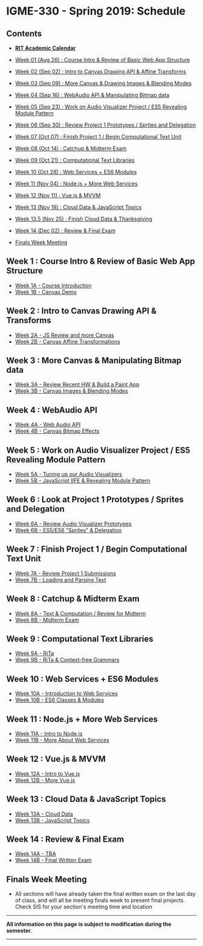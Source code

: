 
# IGME-330 - Spring 2019: Schedule

## Contents

- **[RIT Academic Calendar](https://www.rit.edu/calendar)**

- [Week 01 (Aug 26) : Course Intro & Review of Basic Web App Structure](#week1)
- [Week 02 (Sep 02) : Intro to Canvas Drawing API & Affine Transforms](#week2)
- [Week 03 (Sep 09) : More Canvas & Drawing Images & Blending Modes](#week3)
- [Week 04 (Sep 16) : WebAudio API & Manipulating Bitmap data](#week4)
- [Week 05 (Sep 23) : Work on Audio Visualizer Project / ES5 Revealing Module Pattern](#week5)
- [Week 06 (Sep 30) : Review Project 1 Prototypes / Sprites and Delegation](#week6)
- [Week 07 (Oct 07) : Finish Project 1 / Begin Computational Text Unit](#week7)
- [Week 08 (Oct 14) : Catchup & Midterm Exam](#week8)
- [Week 09 (Oct 21) : Computational Text Libraries](#week9)
- [Week 10 (Oct 28) : Web Services + ES6 Modules](#week10)
- [Week 11 (Nov 04) : Node.js + More Web Services](#week11)
- [Week 12 (Nov 11) : Vue.js & MVVM](#week12)
- [Week 13 (Nov 18) : Cloud Data & JavaScript Topics](#week13)
- [Week 13.5 (Nov 25) : Finish Cloud Data & Thanksgiving](#week13)
- [Week 14 (Dec 02) : Review & Final Exam](#week14)
- [Finals Week Meeting](#finalsweek)


## <a id="week1">Week 1 : Course Intro & Review of Basic Web App Structure
  - [Week 1A - Course Introduction](weekly/week-01A-notes.md)
  - [Week 1B - Canvas Demo](weekly/week-01B-notes.md)
  
## <a id="week2">Week 2 : Intro to Canvas Drawing API & Transforms
  - [Week 2A - JS Review and more Canvas](weekly/week-02A-notes.md)
  - [Week 2B - Canvas Affine Transformations](weekly/week-02B-notes.md)
  
## <a id="week3">Week 3 : More Canvas & Manipulating Bitmap data
  - [Week 3A - Review Recent HW & Build a Paint App](weekly/week-03A-notes.md)
  - [Week 3B - Canvas Images & Blending Modes](weekly/week-03B-notes.md)
 
## <a id="week4">Week 4 : WebAudio API
  - [Week 4A - Web Audio API](weekly/week-04A-notes.md)
  - [Week 4B - Canvas Bitmap Effects](weekly/week-04B-notes.md)
 
## <a id="week5">Week 5 : Work on Audio Visualizer Project / ES5 Revealing Module Pattern
  - [Week 5A - Tuning up our Audio Visualizers](weekly/week-05A-notes.md)
  - [Week 5B - JavaScript IIFE & Revealing Module Pattern](weekly/week-05B-notes.md)
 
## <a id="week6">Week 6 : Look at Project 1 Prototypes / Sprites and Delegation
  - [Week 6A - Review Audio Visualizer Prototypes](weekly/week-06A-notes.md)
  - [Week 6B - ES5/ES6 "Sprites" & Delegation](weekly/week-06B-notes.md)
 
## <a id="week7">Week 7 : Finish Project 1 / Begin Computational Text Unit
  - [Week 7A - Review Project 1 Submissions](weekly/week-07A-notes.md)
  - [Week 7B - Loading and Parsing Text](weekly/week-07B-notes.md)
 
## <a id="week8">Week 8 : Catchup & Midterm Exam
  - [Week 8A - Text & Computation / Review for Midterm](weekly/week-08A-notes.md)
  - [Week 8B - Midterm Exam](weekly/week-08B-notes.md)
  
## <a id="week9">Week 9 :  Computational Text Libraries
  - [Week 9A - RiTa](weekly/week-09A-notes.md)
  - [Week 9B - RiTa & Context-free Grammars](weekly/week-09B-notes.md) 
  
## <a id="week10">Week 10 : Web Services + ES6 Modules
   - [Week 10A - Introduction to Web Services](weekly/week-10A-notes.md)
   - [Week 10B - ES6 Classes & Modules](weekly/week-10B-notes.md)
  
## <a id="week11">Week 11  : Node.js + More Web Services
   - [Week 11A - Intro to Node.js](weekly/week-11A-notes.md)
   - [Week 11B - More About Web Services](weekly/week-11B-notes.md)
  
## <a id="week12">Week 12  : Vue.js & MVVM
  - [Week 12A - Intro to Vue.js](weekly/week-12A-notes.md)
  - [Week 12B - More Vue.js](weekly/week-12B-notes.md)
  
## <a id="week13">Week 13 : Cloud Data & JavaScript Topics
  - [Week 13A - Cloud Data](weekly/week-13A-notes.md)
  - [Week 13B - JavaScript Topics](weekly/week-13B-notes.md)
 
## <a id="week14">Week 14 : Review & Final Exam
  - [Week 14A - TBA](weekly/week-14A-notes.md)
  - [Week 14B - Final Written Exam](weekly/week-14B-notes.md)
  
## <a id="finalsweek">Finals Week Meeting
  - All sections will have already taken the final written exam on the last day of class, and will all be meeting finals week to present final projects. Check SIS for your section's meeting time and location

<hr>

**All information on this page is subject to modification during the semester.**

<hr>
